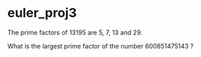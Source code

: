 # euler_proj3
The prime factors of 13195 are 5, 7, 13 and 29.

What is the largest prime factor of the number 600851475143 ?
